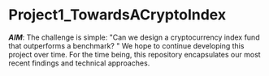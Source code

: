 # Project1_TowardsACryptoIndex
***AIM***: The challenge is simple: "Can we design a cryptocurrency index fund that outperforms a benchmark? " We hope to continue developing this project over time. For the time being, this repository encapsulates our most recent findings and technical approaches.
